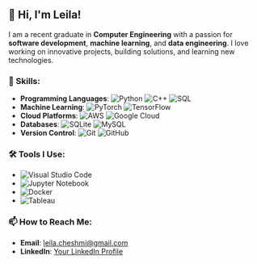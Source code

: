 
## 👋 Hi, I'm Leila!

I am a recent graduate in **Computer Engineering** with a passion for **software development**, **machine learning**, and **data engineering**. I love working on innovative projects, building solutions, and learning new technologies.

### 🌟 Skills:
- **Programming Languages**: ![Python](https://img.shields.io/badge/Python-3776AB?style=for-the-badge&logo=python&logoColor=white) ![C++](https://img.shields.io/badge/C++-00599C?style=for-the-badge&logo=c%2B%2B&logoColor=white) ![SQL](https://img.shields.io/badge/SQL-003B57?style=for-the-badge&logo=sql&logoColor=white)
- **Machine Learning**: ![PyTorch](https://img.shields.io/badge/PyTorch-EE4C2C?style=for-the-badge&logo=pytorch&logoColor=white) ![TensorFlow](https://img.shields.io/badge/TensorFlow-FF6F00?style=for-the-badge&logo=tensorflow&logoColor=white)
- **Cloud Platforms**: ![AWS](https://img.shields.io/badge/AWS-232F3E?style=for-the-badge&logo=amazon-aws&logoColor=white) ![Google Cloud](https://img.shields.io/badge/Google_Cloud-4285F4?style=for-the-badge&logo=google-cloud&logoColor=white)
- **Databases**: ![SQLite](https://img.shields.io/badge/SQLite-003B57?style=for-the-badge&logo=sqlite&logoColor=white) ![MySQL](https://img.shields.io/badge/MySQL-4479A1?style=for-the-badge&logo=mysql&logoColor=white)
- **Version Control**: ![Git](https://img.shields.io/badge/Git-F05032?style=for-the-badge&logo=git&logoColor=white) ![GitHub](https://img.shields.io/badge/GitHub-181717?style=for-the-badge&logo=github&logoColor=white)

### 🛠️ Tools I Use:
- ![Visual Studio Code](https://img.shields.io/badge/VS%20Code-0078d7?style=for-the-badge&logo=visual-studio-code&logoColor=white)
- ![Jupyter Notebook](https://img.shields.io/badge/Jupyter-F37626?style=for-the-badge&logo=jupyter&logoColor=white)
- ![Docker](https://img.shields.io/badge/Docker-2496ED?style=for-the-badge&logo=docker&logoColor=white)
- ![Tableau](https://img.shields.io/badge/Tableau-E97627?style=for-the-badge&logo=tableau&logoColor=white)


### 📫 How to Reach Me:
- **Email**: leila.cheshmi@gmail.com
- **LinkedIn**: [Your LinkedIn Profile](https://[www.linkedin.com](https://www.linkedin.com/in/leila-cheshmi-693070105/))
